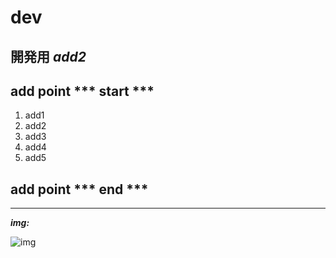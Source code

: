 # dev
開発用
*add2*
--------------------------
## add point *** start ***

1. add1
2. add2
3. add3
4. add4
5. add5

## add point *** end ***
------------------------

***img:***

![img](http://hivirile.com/image/nobu.jpg)

